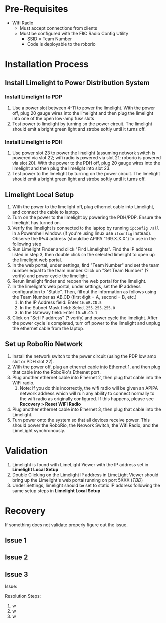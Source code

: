 # Pre-Requisites
- Wifi Radio
	- Must accept connections from clients
	- Must be configured with the FRC Radio Config Utility
		- SSID = Team Number
		- Code is deployable to the roborio 

# Installation Process

## Install Limelight to Power Distribution System
### Install Limelight to PDP 
1. Use a power slot between 4-11 to power the limelight. With the power off, plug 20 gauge wires into the limelight and then plug the limelight into one of the open low-amp fuse slots
2. Test power to limelight by turning on the power circuit. The limelight should emit a bright green light and strobe softly until it turns off. 

### Install Limelight to PDH 
1. Use power slot 23 to power the limelight (assuming network switch is powered via slot 22; wifi radio is powered via slot 21; roborio is powered via slot 20). With the power to the PDH off, plug 20 gauge wires into the limelight and then plug the limelight into slot 23. 
2. Test power to the limelight by turning on the power circuit. The limelight should emit a bright green light and strobe softly until it turns off. 
## Limelight Local Setup
1. With the power to the limelight off, plug ethernet cable into Limelight, and connect the cable to laptop. 
2. Turn on the power to the limelight by powering the PDH/PDP. Ensure the limelight has turned on. 
3. Verify the limelight is connected to the laptop by running `ipconfig /all` in a Powershell window. (if you're using linux use `ifconfig` instead). Observe the IPv4 address (should be APIPA "169.X.X.X") to use in the following step
4. Run Limelight Finder and click "Find Limelights". Find the IP address listed in step 3, then double click on the selected limelight to open up the limelight web portal. 
5. In the web portal, under settings, find "Team Number" and set the team number equal to the team number. Click on "Set Team Number" (? verify) and power cycle the limelight.
6. Rerun limelight finder and reopen the web portal for the limelight. 
7. In the limelight's web portal, under settings, set the IP address configuration to "Static". Then, fill out the information as follows using the Team Number as AB.CD (first digit = A, second = B, etc.)
	1. In the IP Address field: Enter `10.AB.CD.5`
	2. In the Subnet Mask field: Select `255.255.255.0`
	3. In the Gateway field: Enter `10.AB.CD.1`
8. Click on "Set IP address" (? verify) and power cycle the limelight. After the power cycle is completed, turn off power to the limelight and unplug the ethernet cable from the laptop.

## Set up RoboRio Network
1. Install the network switch to the power circuit (using the PDP low amp slot or PDH slot 22). 
2. With the power off, plug an ethernet cable into Ethernet 1, and then plug that cable into the RoboRio's Ethernet port. 
3. Plug another ethernet cable into Ethernet 2, then plug that cable into the WiFi radio.
	1. Note: If you do this incorrectly, the wifi radio will be given an APIPA network address which will ruin any ability to connect normally to the wifi radio as originally configured. If this happens, please see **Recovery > Reset WiFi Radio**
4. Plug another ethernet cable into Ethernet 3, then plug that cable into the Limelight. 
5. Turn power onto the system so that all devices receive power. This should power the RoboRio, the Network Switch, the Wifi Radio, and the LimeLight synchronously. 

# Validation 
1. Limelight is found with LimeLight Viewer with the IP address set in **Limelight Local Setup**
2. Double Clicking on the Limelight IP address in LimeLight Viewer should bring up the Limelight's web portal running on port 5XXX (*TBD*) 
3. Under Settings, limelight should be set to static IP address following the same setup steps in **Limelight Local Setup**

# Recovery
If something does not validate properly figure out the issue. 

## Issue 1

## Issue 2

## Issue 3

Issue:

Resolution Steps:
1. w
2. w
3. w
